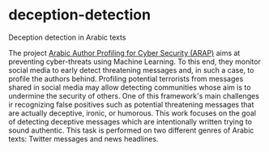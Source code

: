 # deception-detection
Deception detection in Arabic texts

The project [Arabic Author Profiling for Cyber Security (ARAP)](http://arap.qatar.cmu.edu) aims at preventing cyber-threats using Machine Learning. To this end, they monitor social media to early detect threatening messages and, in such a case, to profile the authors behind. Profiling potential terrorists from messages shared in social media may allow detecting communities whose aim is to undermine the security of others. One of this framework's main challenges ir recognizing false positives such as potential threatening messages that are actually deceptive, ironic, or humorous.
This work focuses on the goal of detecting deceptive messages which are intentionally written trying to sound authentic. This task is performed on two different genres of Arabic texts: Twitter messages and news headlines.
